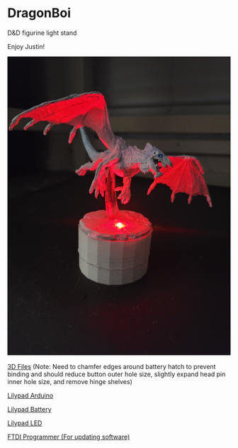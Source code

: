 # DragonBoi
D&amp;D figurine light stand

Enjoy Justin!

<p align="center">
  <img src="Drago.jpg">
</p>


<a href="https://www.tinkercad.com/things/7relOf7Lwub">3D Files</a> (Note: Need to chamfer edges around battery hatch to prevent binding and should reduce button outer hole size, slightly expand head pin inner hole size, and remove hinge shelves)

<a href="https://www.sparkfun.com/products/13342">Lilypad Arduino</a>

<a href="https://www.sparkfun.com/products/13883">Lilypad Battery</a>

<a href="https://www.sparkfun.com/products/13735">Lilypad LED</a>

<a href="https://www.amazon.com/HiLetgo-FT232RL-Converter-Adapter-Breakout/dp/B00IJXZQ7C/ref=sr_1_5?crid=F8XMG26UCCLX&keywords=ftdi+round+pins&qid=1673911868&sprefix=ftdi+round+pins%2Caps%2C88&sr=8-5">FTDI Programmer (For updating software)</a>
